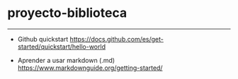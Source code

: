 # proyecto-biblioteca
---

* Github quickstart
https://docs.github.com/es/get-started/quickstart/hello-world

* Aprender a usar markdown (.md)
https://www.markdownguide.org/getting-started/